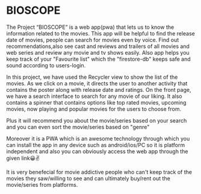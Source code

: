 
# BIOSCOPE

The Project “BIOSCOPE” is a web app(pwa) that lets us to know the information related to the movies. This app will be helpful to find the release date of movies, people can search for movies even by voice. Find out recommendations,also see cast and reviews and trailers of all movies and web series and review any movie and tv shows easily.
Also app helps you keep track of your "Favourite list" which the "firestore-db" keeps safe and sound according to users-login.

In this project, we have used the Recycler view to show the list of the movies. As we click on a movie, it directs the user to another activity that contains the poster along with release date and ratings. On the front page, we have a search interface to search for any movie of our liking. It also contains a spinner that contains options like top rated movies, upcoming movies, now playing and popular movies for the users to choose from.

Plus it will recommend you about the movie/series based on your search and you can even sort the movie/series based on "genre"

Moreover it is a PWA which is an awesome technology through which you can install the app in any device such as android/ios/PC so it is platform independent and also you can obviously access the web app through the given link😀✌


It is very benefecial for movie addictive people who can't keep track of the movies they saw/willing to see and can ultimately buy/rent out the movie/series from platforms.
